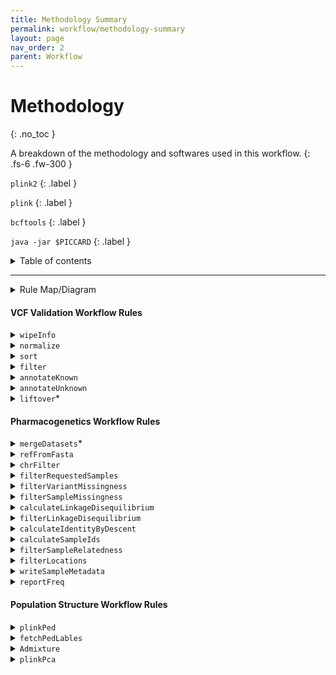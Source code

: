 ```yaml
---
title: Methodology Summary
permalink: workflow/methodology-summary
layout: page
nav_order: 2
parent: Workflow
---
```


# Methodology
{: .no_toc }

A breakdown of the methodology and softwares used in this workflow.
{: .fs-6 .fw-300 }

`plink2`
{: .label }

`plink`
{: .label }

`bcftools`
{: .label }

`java -jar $PICCARD`
{: .label }



<details markdown="block">
  <summary>
    Table of contents
  </summary>
  {: .text-delta }
1. TOC
{:toc}
</details>

---

<details markdown="block">
  <summary>
    Rule Map/Diagram
  </summary>
  {: .text-delta }

  ```mermaid
  ---
  title: Pharmacogenetics Analysis
  ---
  flowchart TD
  subgraph pharmacogeneticsWorkflow [Pharmacogenetics Workflow]
      direction BT

      reportFreq[[reportFreq:\nPerform frequency analysis]]
      filterRequestedSamples[[filterRequestedSamples:\nSubset samples to labeled\nsamples in metadata files]]
      filterVariantMissingness[[filterVariantMissingness:\nFilter variants with 100%\nmissingness]]
      filterSampleMissingness[[filterSampleMissingness:\nFilter samples with 100%\nmissingness]]
      refFromFasta[[refFromfasta:\nCheck reference alleles against\nprovided reference genome]]
      chrFilter[[chrFilter:\nFilter out non-standard\nchromosomes]]
      writeSampleMetadata[[writeSampleMetadata:\nTranspile cluster ownership from\nsample cluster assignment into\ninput format]]
      calculateLinkageDisequilibrium[[calculateLinkageDisequilibrium:\nCalculate LD associations]]
      filterLinkageDisequilibrium[[filterLinkageDisequilibrium:\nRemove variants in LD]]
      calculateIdentityByDescent[[calculateIdentityByDescent:\nCalculate Identity-By-Descent]]
      calculateSampleIds[[calculateSampleIds:\nQuery a list of sample IDs\nfrom the input VCF]]
      filterSampleRelatedness[[filterSampleRelatedness:\nremove a given list of]]
      filterLocations[[filterLocations:\nTrim the dataset to one of\nthe studied regions]]


      subgraph multipleVcfProtocol [Multiple dataset protocol]
        direction LR
        multipleVcfProtocolStart(((Start)))
        ifMergeRequired{Is a \nmerge needed?}
        mergeDatasets[[mergeDatasets:\nMerge multiple incoming\ndatasets]]
        multipleVcfProtocolEnd(((End)))

        multipleVcfProtocolStart --> ifMergeRequired
        ifMergeRequired --> |yes| mergeDatasets --> multipleVcfProtocolEnd
        ifMergeRequired --> |No| multipleVcfProtocolEnd
      end

      
      multipleVcfProtocol --> refFromFasta --> chrFilter --> filterRequestedSamples --> filterVariantMissingness --> filterSampleMissingness --> calculateLinkageDisequilibrium
      
      filterSampleMissingness & calculateLinkageDisequilibrium --> filterLinkageDisequilibrium

      filterLinkageDisequilibrium --> calculateIdentityByDescent --> calculateSampleIds

      filterLinkageDisequilibrium & calculateSampleIds --> filterSampleRelatedness

      filterSampleRelatedness --> filterLocations --> reportFreq
      
      

      writeSampleMetadata --> reportFreq

  end 
  subgraph ValidateVcfWorkflow [Validate VCF Workflow]
      wipeInfo[[wipeInfo:\nRemove INFO column for\ncomputational processing\n efficiency]]
      normalize[[normalize:\nNormalize all SNPs]]
      sort[[sort:\nEnsure correct variant order]]
      filter[[filter:\nRemove all variants\nexcept SNPs]]
      annotateKnown[[annotateKnown:\nAnnotate VCF against given\nreference VCF such as \n dbSNP]]
      annotateUnknown[[annotateUnknown:\nName all un-annotated variants using \nstandardized naming conventions.]]

      subgraph liftoverProtocol [Liftover]
        direction LR
        liftoverProtocolStart(((Start)))
        liftover[[liftover:\nPerform reference genome\nliftover]]
        liftoverProtocolEnd(((End)))
        ifLiftoverRequired{Is a\nliftover\nrequired?}

        liftoverProtocolStart --> ifLiftoverRequired
        ifLiftoverRequired --> |yes| liftover --> liftoverProtocolEnd
        ifLiftoverRequired --> |no| liftoverProtocolEnd
      end

      wipeInfo --> normalize --> sort --> filter --> annotateKnown --> annotateUnknown --> liftoverProtocol
  end
  subgraph PopulationStructureWorkflow [Population Structure Workflow]
      plinkPca[[Plink_PCA:\nPerform a PLINK-2.0 PCA]]
      plinkPed[[plinkPed:\nConvert to PLINK-1.9's PED\n format]]
      fetchPedLables[[fetchPedLables:\nGenerate Ind2Pop sample annotations\n file]]
      Admixture[[Admixture:\nPerform an admixture analysis]]

      plinkPed --> fetchPedLables --> Admixture
      filterSampleRelatedness --> plinkPca & plinkPed

  end

  liftoverProtocol --> multipleVcfProtocol

  END((Results))

  Admixture --> END
  plinkPca --> END
  reportFreq --> END
  calculateIdentityByDescent --> END
  calculateLinkageDisequilibrium --> END
  ```

</details>

#### VCF Validation Workflow Rules

<details markdown="block">
  <summary>
    <code>wipeInfo</code>
  </summary>
  
  ```mermaid
  flowchart TD
  wipeInfo[[wipeInfo:\nRemove INFO column for\ncomputational processing\n efficiency]]
  ```

  <dl>
    <dt>Function</dt>
    <dd>To remove the <code>INFO</code> and <code>FORMAT</code> columns on the incoming dataset. This is done to speed up computation time for downstream analysis.</dd>
    <dt>Command</dt>
    <dd><code>bcftools annotate -x INFO,FORMAT -Oz -o {output.vcf} {input.vcf}</code></dd>
    <dt>Parameters</dt>
    <dd>
      <dl>
        <dt><code>-x INFO,FORMAT</code></dt>
        <dd>Remove the <code>INFO</code> and <code>FORMAT</code> annotations from the input VCF file.</dd>
        <dt><code>-Oz</code></dt>
        <dd>Output format (<code>-Oz</code> denotes a BG-Zipped VCF output)</dd>
        <dt><code>-o {output.vcf}</code></dt>
        <dd>Output file.</dd>
      </dl>
    </dd>
  </dl>

</details>

<details markdown="block">
  <summary>
    <code>normalize</code>
  </summary>
  
```mermaid
flowchart TD
normalize[[normalize:\nNormalize all SNPs]]
```

  <dl>
    <dt>Function</dt>
    <dd>
    To normalize variant representations within the dataset provided. This involves the following:
      <ul>
      <li>decomposing multi-allelic records</li>
      <li>left-aligning all variants</li>
      <li>right-handed trimming to ensure parsimony</li>
      </ul>
    </dd>
    <dt>Command</dt>
    <dd><code>bcftools norm -m -any -O z -o {output.vcf} < {input.vcf}</code></dd>
    <dt>Parameters</dt>
    <dd>
      <dl>
        <dt><code>-m -any</code></dt>
        <dd>Decompose multi-allelic entries to bi-allelic entries (<code>-</code>) and merge both SNPs and INDELS into single records (<code>any</code>)</dd>
        <dt><code>-Oz</code></dt>
        <dd>Output format (<code>-Oz</code> denotes a BG-Zipped VCF output)</dd>
        <dt><code>-o {output.vcf}</code></dt>
        <dd>Output file.</dd>
      </dl>
    </dd>
  </dl>

</details>
  

<details markdown="block">
  <summary>
    <code>sort</code>
  </summary>
  
  ```mermaid
  flowchart TD
  sort[[sort:\nEnsure correct variant order]]
  ```

  This rule is responsible for sorting variants according to position, relative to the provided reference genome. This is important for downstream analysis which assumes ordered variants.

  <dl>
      <dt>Function</dt>
      <dd>
      To sort variants according to position, relative to the provided reference genome. This is important for downstream analysis which assumes ordered variants.</dd>
      <dt>Command</dt>
      <dd><code>bcftools sort -m {params.memory} -T results/PREP/{wildcards.dataset_name} -O z -o {output.vcf} < {input.vcf}</code></dd>
      <dt>Parameters</dt>
      <dd>
        <dl>
          <dt><code>-m {params.memory} </code></dt>
          <dd>Provide a RAM memory available to the <code>bcftools sort</code> command.</dd>
          <dt><code>-T results/PREP/{wildcards.dataset_name}</code></dt>
          <dd>Provide a RAM memory available to the <code>bcftools sort</code> command.</dd>
          <dt><code>-Oz</code></dt>
          <dd>Output format (<code>-Oz</code> denotes a BG-Zipped VCF output)</dd>
          <dt><code>-o {output.vcf}</code></dt>
          <dd>Output file.</dd>
        </dl>
      </dd>
    </dl>
    
</details>
  

<details markdown="block">
  <summary>
    <code>filter</code>
  </summary>
  
  ```mermaid
  flowchart TD
  filter[[filter:\nRemove all variant types\nexcept SNPs]]
  ```

  <dl>
      <dt>Function</dt>
      <dd>
      To remove all variant types except SNPs</dd>
      <dt>Command</dt>
      <dd><code>bcftools view -v snps -f PASS -O z -o {output.vcf} < {input.vcf}</code></dd>
      <dt>Parameters</dt>
      <dd>
        <dl>
          <dt><code>-v snps</code></dt>
          <dd>Only include SNPs</dd>
          <dt><code>-f PASS</code></dt>
          <dd>Only select variants with <code>PASS</code> values.</dd>
          <dt><code>-Oz</code></dt>
          <dd>Output format (<code>-Oz</code> denotes a BG-Zipped VCF output)</dd>
          <dt><code>-o {output.vcf}</code></dt>
          <dd>Output file.</dd>
        </dl>
      </dd>
    </dl>

</details>
  

<details markdown="block">
  <summary>
    <code>annotateKnown</code>
  </summary>
  
  ```mermaid
  flowchart TD
  annotateKnown[[annotate:\nAnnotate VCF against given\nreference VCF such as \n dbSNP]]
  ```

  <dl>
      <dt>Function</dt>
      <dd>
      To annotate the incoming data with variant IDs from the provided <code>resources/annotations.vcf.gz</code>.</dd>
      <dt>Command</dt>
      <dd><code>bcftools annotate -c ID -a {input.annotations} -O z -o {output.vcf} {input.vcf}</code></dd>
      <dt>Parameters</dt>
      <dd>
        <dl>
          <dt><code>-a {input.annotations}</code></dt>
          <dd>The VCF file that contains the desired annotations.</dd>
          <dt><code>-c ID</code></dt>
          <dd>Copy the <code>ID</code> column from the provided annotation VCF.</dd>
          <dt><code>-O z</code></dt>
          <dd>Output format (<code>-Oz</code> denotes a BG-Zipped VCF output)</dd>
          <dt><code>-o {output.vcf}</code></dt>
          <dd>Output file.</dd>
        </dl>
      </dd>
    </dl>

</details>

<details markdown="block">
  <summary>
    <code>annotateUnknown</code>
  </summary>
  
  ```mermaid
  flowchart TD
  annotateUnknown[[annotateUnknown:\nName all un-annotated variants using \nstandardized naming conventions.]]
  ```

  <dl>
      <dt>Function</dt>
      <dd>
      To name all un-named variants which did not have a matching annotation ID.</dd>
      <dt>Command</dt>
      <dd><code>plink --vcf {input.vcf} --set-missing-var-ids @:#\$1-\$2 --new-id-max-allele-len 200 --out {params.output}</code></dd>
      <dt>Parameters</dt>
      <dd>
        <dl>
          <dt><code>--vcf {input.vcf}</code></dt>
          <dd>File path to the input VCF file via parameter.</dd>
          <dt><code>--set-missing-var-ids @:#\$1-\$2</code></dt>
          <dd>A string which describes a naming scheme to be used when setting all un-named variants <code>@</code> denotes the chromosome code, <code>#</code> denotes the base-pair coordinates, <code>$1</code> denotes the reference allele and <code>$2</code> denotes the alternate allele.</dd>
          <dt><code>--new-id-max-allele-len 200</code></dt>
          <dd>Sets a maximum allowed variant ID length.</dd>
          <dt><code>--out {params.output}</code></dt>
          <dd>Provide the file name and path for output creation.</dd>
        </dl>
      </dd>
    </dl>

</details>
  

<details markdown="block">
  <summary>
    <code>liftover</code>*
  </summary>
  
  ```mermaid
  flowchart TD
  subgraph liftoverProtocol [Liftover]
    direction LR
    liftoverProtocolStart(((Start)))
    liftover[[liftover:\nPerform reference genome\nliftover]]
    liftoverProtocolEnd(((End)))
    ifLiftoverRequired{Is a\nliftover\nrequired?}

    liftoverProtocolStart --> ifLiftoverRequired
    ifLiftoverRequired --> |yes| liftover --> liftoverProtocolEnd
    ifLiftoverRequired --> |no| liftoverProtocolEnd
  end
  ```

  <dl>
      <dt>Function</dt>
      <dd>
      To perform reference-genome version liftovers.</dd>
      <dt>Command</dt>
      <dd><code>java -jar $PICARD LiftoverVcf I={input.vcf} O={output.vcf} R={params.ref} C={params.chainFile} REJECT={output.rejected}</code></dd>
      <dt>Parameters</dt>
      <dd>
        <dl>
          <dt><code>I={input.vcf}</code></dt>
          <dd>Provide the input VCF via parameter.</dd>
          <dt><code>O={output.vcf}</code></dt>
          <dd>Provide the output VCF to be written to via parameter.</dd>
          <dt><code>R={params.ref}</code></dt>
          <dd>Provide the reference genome to be used during LiftOver</dd>
          <dt><code>C={params.chainFile}</code></dt>
          <dd>Provide the chain-file describing the nature of the changes between two reference genome versions.</dd>
          <dt><code>REJECT={params.chainFile}</code></dt>
          <dd>Creates a file containing records which could not be lifted over.</dd>
        </dl>
      </dd>
    </dl>

</details>

#### Pharmacogenetics Workflow Rules

<details markdown="block">
  <summary>
    <code>mergeDatasets</code>*
  </summary>
  
  ```mermaid
  flowchart TD
  subgraph multipleVcfProtocol [Multiple dataset protocol]
    direction LR
    multipleVcfProtocolStart(((Start)))
    ifMergeRequired{Is a \nmerge needed?}
    mergeDatasets[[mergeDatasets:\nMerge multiple incoming\ndatasets]]
    multipleVcfProtocolEnd(((End)))

    multipleVcfProtocolStart --> ifMergeRequired
    ifMergeRequired --> |yes| mergeDatasets --> multipleVcfProtocolEnd
    ifMergeRequired --> |No| multipleVcfProtocolEnd
  end
  ```
  {: .normal }
  > This rule only executes when multiple described datasets are detected. This rule is responsible for merging multiple datasets into a single VCF file, suitable for collective analysis.

 <dl>
      <dt>Function</dt>
      <dd>To perform reference-genome version liftovers.</dd>
      <dt>Command</dt>
      <dd><code>bcftools merge -O z -o {output} {input.vcf}</code></dd>
      <dt>Parameters</dt>
      <dd>
        <dl>
          <dt><code>-O z</code></dt>
          <dd>Output format (<code>-Oz</code> denotes a BG-Zipped VCF output)</dd>
          <dt><code>-o {output.vcf}</code></dt>
          <dd>Output file.</dd>
        </dl>
      </dd>
    </dl>

</details>


<details markdown="block">
  <summary>
    <code>refFromFasta</code>
  </summary>
  
  ```mermaid
  flowchart TD
  refFromFasta[[refFromfasta:\nCheck reference alleles against\nprovided reference genome]]
  ```

 <dl>
      <dt>Function</dt>
      <dd>
      To check each loci and comparing its listed reference to that provided in the reference genome.</dd>
      <dt>Command</dt>
      <dd><code>plink2 --vcf {input.vcf} --fa {params.ref} --ref-from-fa force --allow-extra-chr --export vcf-4.2 bgz --out results/COLLATE/refFromFasta</code></dd>
      <dt>Parameters</dt>
      <dd>
        <dl>
          <dt><code>--vcf {input.vcf}</code></dt>
          <dd>File path to the input VCF file via parameter.</dd>
          <dt><code>--fa {params.ref}</code></dt>
          <dd>File path to reference genome to be used for comparison.</dd>
          <dt><code>--ref-from-fa force</code></dt>
          <dd>Sets REF allele to provided reference FASTA when possible unambiguously (Does not apply to some INDELS)</dd>
          <dt><code>--allow-extra-chr</code></dt>
          <dd>Permits non-standard chromosome codes in input data</dd>
          <dt><code>--export vcf-4.2 bgz</code></dt>
          <dd>Save output to a BG-Zipped VCF file using the VCF-4.2 specification.</dd>
          <dt><code>--out results/COLLATE/refFromFasta</code></dt>
          <dd>Provide the file name and path for output creation.</dd>
        </dl>
      </dd>
    </dl>

</details>

<details markdown="block">
  <summary>
    <code>chrFilter</code>
  </summary>

  ```mermaid
  flowchart TD
  chrFilter[[chrFilter:\nFilter out non-standard\nchromosomes]]
  ```

 <dl>
      <dt>Function</dt>
      <dd>
      To filter out non-standard chromosomes.</dd>
      <dt>Command</dt>
      <dd><code>plink2 --vcf {input.vcf} --allow-extra-chr --output-chr chr26 --chr 1-26 --export vcf-4.2 bgz --out results/COLLATE/chrFilter</code></dd>
      <dt>Parameters</dt>
      <dd>
        <dl>
          <dt><code>--vcf {input.vcf}</code></dt>
          <dd>File path to the input VCF file via parameter.</dd>
          <dt><code>--allow-extra-chr</code></dt>
          <dd>Permits non-standard chromosome codes in input data.</dd>
          <dt><code>--output-chr chr26</code></dt>
          <dd>Sets chromosome code notation in output files to include the 'chr' as a prefix.</dd>
          <dt><code>--chr 1-26</code></dt>
          <dd>Request a subset of chromosomes to be included in the output file.</dd>
          <dt><code>--export vcf-4.2 bgz</code></dt>
          <dd>Save output to a BG-Zipped VCF file using the VCF-4.2 specification.</dd>
          <dt><code>--out results/COLLATE/chrFilter</code></dt>
          <dd>Provide the file name and path for output creation.</dd>
        </dl>
      </dd>
    </dl>

</details>


<details markdown="block">
  <summary>
    <code>filterRequestedSamples</code>
  </summary>

  ```mermaid
  flowchart TD
  filterRequestedSamples[[filterRequestedSamples:\nSubset samples to labeled\nsamples in metadata files]]
  ```

 <dl>
      <dt>Function</dt>
      <dd>
      To remove unneeded samples. This is done by comparison against all provided sample annotations in the <code>input/samples.csv</code> metadata file.</dd>
      <dt>Command</dt>
      <dd><code>bcftools view -s {params.samples} -O z -o {output} {input.vcf}</code></dd>
      <dt>Parameters</dt>
      <dd>
        <dl>
          <dt><code>-s {params.samples}</code></dt>
          <dd>Provide a list of sample IDs to include in output.</dd>
          <dt><code>-O z</code></dt>
          <dd>Output format (<code>-Oz</code> denotes a BG-Zipped VCF output)</dd>
          <dt><code>-o {output}</code></dt>
          <dd>Output file.</dd>
        </dl>
      </dd>
    </dl>

</details>


<details markdown="block">
  <summary>
    <code>filterVariantMissingness</code>
  </summary>

  ```mermaid
  flowchart TD
  filterVariantMissingness[[filterVariantMissingness:\nFilter variants with 100%\nmissingness]]
  ```

 <dl>
      <dt>Function</dt>
      <dd>
      To manage and remove regions of missing calls along the variant-level.</dd>
      <dt>Command</dt>
      <dd><code>plink2 --chr 1-26 --allow-extra-chr --vcf {input} --geno 1.0 --output-chr chr26 --export vcf-4.2 bgz --out {params.output}</code></dd>
      <dt>Parameters</dt>
      <dd>
        <dl>
          <dt><code>--chr 1-26</code></dt>
          <dd>Request a subset of chromosomes to be included in the output file.</dd>
          <dt><code>--allow-extra-chr</code></dt>
          <dd>Permits non-standard chromosome codes in input data.</dd>
          <dt><code>--vcf {input.vcf}</code></dt>
          <dd>Removes all variants with a missing call rate exceeding <code>1.0</code></dd>
          <dt><code>--geno 1.0</code></dt>
          <dd>File path to the input VCF file via parameter.</dd>
          <dt><code>--output-chr chr26</code></dt>
          <dd>Sets chromosome code notation in output files to include the 'chr' as a prefix.</dd>
          <dt><code>--export vcf-4.2 bgz</code></dt>
          <dd>Save output to a BG-Zipped VCF file using the VCF-4.2 specification.</dd>
          <dt><code>--out {params.output}</code></dt>
          <dd>Provide the file name and path for output creation.</dd>
        </dl>
      </dd>
    </dl>

</details>

<details markdown="block">
  <summary>
    <code>filterSampleMissingness</code>
  </summary>

  ```mermaid
  flowchart TD
  filterSampleMissingness[[filterSampleMissingness:\nFilter samples with 100%\nmissingness]]
  ```

 <dl>
      <dt>Function</dt>
      <dd>
      To manage and remove regions of missing calls along the sample-level.</dd>
      <dt>Command</dt>
      <dd><code>plink2 --chr 1-26 --allow-extra-chr --vcf {input} --mind 1.0 --output-chr chr26 --export vcf-4.2 bgz --out {params.output}</code></dd>
      <dt>Parameters</dt>
      <dd>
        <dl>
          <dt><code>--chr 1-26</code></dt>
          <dd>Request a subset of chromosomes to be included in the output file.</dd>
          <dt><code>--allow-extra-chr</code></dt>
          <dd>Permits non-standard chromosome codes in input data.</dd>
          <dt><code>--vcf {input.vcf}</code></dt>
          <dd>File path to the input VCF file via parameter.</dd>
          <dt><code>--mind 1.0</code></dt>
          <dd>Removes all samples with a missing call rate exceeding <code>1.0</code></dd>
          <dt><code>--output-chr chr26</code></dt>
          <dd>Sets chromosome code notation in output files to include the 'chr' as a prefix.</dd>
          <dt><code>--export vcf-4.2 bgz</code></dt>
          <dd>Save output to a BG-Zipped VCF file using the VCF-4.2 specification.</dd>
          <dt><code>--out {params.output}</code></dt>
          <dd>Provide the file name and path for output creation.</dd>
        </dl>
      </dd>
    </dl>

</details>

<details markdown="block">
  <summary>
    <code>calculateLinkageDisequilibrium</code>
  </summary>

  ```mermaid
  flowchart TD
  calculateLinkageDisequilibrium[[calculateLinkageDisequilibrium:\nCalculate LD associations]]
  ```
  
 <dl>
      <dt>Function</dt>
      <dd>
      To calculate and compile a Linkage-Disequilibrium report.</dd>
      <dt>Command</dt>
      <dd><code>plink2 --vcf {input} --chr 1-26 --new-id-max-allele-len 1000 --rm-dup exclude-mismatch --indep-pairwise 50 5 0.5 --bad-ld --out {params.output}</code></dd>
      <dt>Parameters</dt>
      <dd>
        <dl>
          <dt><code>--vcf {input.vcf}</code></dt>
          <dd>File path to the input VCF file via parameter.</dd>
          <dt><code>--chr 1-26</code></dt>
          <dd>Request a subset of chromosomes to be included in the output file.</dd>
          <dt><code>--new-id-max-allele-len 1000</code></dt>
          <dd>Sets a new internal maximum length for variant IDs.</dd>
          <dt><code>--rm-dup exclude-mismatch</code></dt>
          <dd>When duplicate IDs are found, remove all entries.</dd>
          <dt><code>--indep-pairwise 50 5 0.5</code></dt>
          <dd>Only include variants in approximate linkage equilibrium, using a <code>50</code>-variant window which moves <code>5</code> variants per step and removes variants with an r<sub>2</sub> value greater than <code>0.5</code>.</dd>
          <dt><code>--bad-ld</code></dt>
          <dd>Overrides warning for less than 50 sample datasets where LD is not accurate.</dd>
          <dt><code>--out {params.output}</code></dt>
          <dd>Provide the file name and path for output creation.</dd>
        </dl>
      </dd>
    </dl>

</details>

<details markdown="block">
  <summary>
    <code>filterLinkageDisequilibrium</code>
  </summary>

  ```mermaid
  flowchart TD
  filterLinkageDisequilibrium[[filterLinkageDisequilibrium:\nRemove variants in LD]]
  ```

 <dl>
      <dt>Function</dt>
      <dd>
      To calculate and compile a Linkage-Disequilibrium report.</dd>
      <dt>Command</dt>
      <dd><code>plink2 --allow-extra-chr --vcf {input.vcf} --extract {input.inclusion_list} --export vcf-4.2 bgz --out {params.output}</code></dd>
      <dt>Parameters</dt>
      <dd>
        <dl>
          <dt><code>--allow-extra-chr</code></dt>
          <dd>Permits non-standard chromosome codes in input data.</dd>
          <dt><code>--vcf {input.vcf}</code></dt>
          <dd>File path to the input VCF file via parameter.</dd>
          <dt><code>--extract {input.inclusion_list}</code></dt>
          <dd>Extracts only the listed samples.</dd>
          <dt><code>--export vcf-4.2 bgz</code></dt>
          <dd>Save output to a BG-Zipped VCF file using the VCF-4.2 specification.</dd>
          <dt><code>--out {params.output}</code></dt>
          <dd>Provide the file name and path for output creation.</dd>
        </dl>
      </dd>
    </dl>

</details>

<details markdown="block">
  <summary>
    <code>calculateIdentityByDescent</code>
  </summary>

  ```mermaid
  flowchart TD
  calculateIdentityByDescent[[calculateIdentityByDescent:\nCalculate Identity-By-Descent]]
  ```

 <dl>
      <dt>Function</dt>
      <dd>
      To calculate and compile am Identity-By-Descent report.</dd>
      <dt>Command</dt>
      <dd><code>plink --vcf {input} --allow-extra-chr --keep-allele-order --genome --min 0.2 --recode vcf-iid bgz --out {params.output}</code></dd>
      <dt>Parameters</dt>
      <dd>
        <dl>
          <dt><code>--vcf {input.vcf}</code></dt>
          <dd>File path to the input VCF file via parameter.</dd>
          <dt><code>--allow-extra-chr</code></dt>
          <dd>Permits non-standard chromosome codes in input data.</dd>
          <dt><code>--keep-allele-order</code></dt>
          <dd>Tells Plink-1.9 to maintain original A1/A2, otherwise major allele is set to A2.</dd>
          <dt><code>--genome</code></dt>
          <dd>Run an identity-by-descent report.</dd>
          <dt><code>--min 0.2</code></dt>
          <dd>Removes individuals with an IBD score below <code>0.2</code>.</dd>
          <dt><code>--recode vcf-iid bgz</code></dt>
          <dd>Sets output format to a BG-ZIpped VCF with individual-identifiers.</dd>
          <dt><code>--out {params.output}</code></dt>
          <dd>Provide the file name and path for output creation.</dd>
        </dl>
      </dd>
    </dl>

</details>

<details markdown="block">
  <summary>
    <code>calculateSampleIds</code>
  </summary>

  ```mermaid
  flowchart TD
  calculateSampleIds[[calculateSampleIds:\nQuery a list of sample IDs\nfrom the input VCF]]
  ```

 <dl>
      <dt>Function</dt>
      <dd>
      To generate a list of sample IDs.</dd>
      <dt>Command</dt>
      <dd><code>bcftools query -l {input} > {output}</code></dd>
      <dt>Parameters</dt>
      <dd>
        <dl>
          <dt><code>-l {input}</code></dt>
          <dd>A file containing a list of Sample IDs to keep.</dd>
        </dl>
      </dd>
    </dl>

</details>

<details markdown="block">
  <summary>
    <code>filterSampleRelatedness</code>
  </summary>

  ```mermaid
  flowchart TD
  filterSampleRelatedness[[filterSampleRelatedness:\nremove a given list of samples\nbased on IBD results]]
  ```

 <dl>
      <dt>Function</dt>
      <dd>
      To filter out all but unrelated samples, given the list of samples to keep from its predecessor rules.</dd>
      <dt>Command</dt>
      <dd><code>bcftools view {input.vcf} -S {input.samples} -O z -o {output}</code></dd>
      <dt>Parameters</dt>
      <dd>
        <dl>
          <dt><code>-S {input.vcf}</code></dt>
          <dd>A file containing a list of Sample IDs to include.</dd>
          <dt><code>-O z</code></dt>
          <dd>Output format (<code>-Oz</code> denotes a BG-Zipped VCF output)</dd>
          <dt><code>-o {output}</code></dt>
          <dd>Output file.</dd>
        </dl>
      </dd>
    </dl>

</details>

<details markdown="block">
  <summary>
    <code>filterLocations</code>
  </summary>

  ```mermaid
  flowchart TD
  filterLocations[[filterLocations:\nTrim the dataset to one of\nthe studied regions]]
  ```

 <dl>
      <dt>Function</dt>
      <dd>
      To filter out all but unrelated samples, given the list of samples to keep from its predecessor rules.</dd>
      <dt>Command</dt>
      <dd><code>plink2 --allow-extra-chr --vcf {input} --from-bp {params.fromBP} --to-bp {params.toBP} --chr {params.chr} --output-chr chr26 --export vcf-4.2 bgz --out results/TRIM/ALL_{wildcards.location}</code></dd>
      <dt>Parameters</dt>
      <dd>
        <dl>
          <dt><code>--allow-extra-chr</code></dt>
          <dd>Permits non-standard chromosome codes in input data.</dd>
          <dt><code>--vcf {input.vcf}</code></dt>
          <dd>File path to the input VCF file via parameter.</dd>
          <dt><code>--from-bp {params.fromBP}</code></dt>
          <dd>Start coordinates for the region to trim to.</dd>
          <dt><code>--to-bp {params.toBP}</code></dt>
          <dd>Stop coordinates for the region to trim to.</dd>
          <dt><code>--chr {params.chr}</code></dt>
          <dd>The chromosome to trim on.</dd>
          <dt><code>--output-chr chr26</code></dt>
          <dd>Sets chromosome code notation in output files to include the 'chr' as a prefix.</dd>
          <dt><code>--export vcf-4.2 bgz</code></dt>
          <dd>Save output to a BG-Zipped VCF file using the VCF-4.2 specification.</dd>
          <dt><code>--out results/TRIM/ALL_{wildcards.location}</code></dt>
          <dd>Provide the file name and path for output creation.</dd>
        </dl>
      </dd>
    </dl>

</details>

<details markdown="block">
  <summary>
    <code>writeSampleMetadata</code>
  </summary>

  ```mermaid
  flowchart TD
  writeSampleMetadata[[writeSampleMetadata:\nTranspile cluster ownership from\nsample cluster assignment into\ninput format]]
  ```
  
 <dl>
      <dt>Function</dt>
      <dd>To compile sample metadata.</dd>
      <dt>Command</dt>
      <dd><code>join("scripts", "01-TRANSPILE_CLUSTERS.py")</code></dd>
      <dt>Parameters</dt>
      <dd>
        <dl>
        <dt><code>input/samples.csv</code></dt>
        <dd>The sample information provided that should be used in this analysis.</dd>
        </dl>
      </dd>
    </dl>


</details>

<details markdown="block">
  <summary>
    <code>reportFreq</code>
  </summary>

  ```mermaid
  flowchart TD
  reportFreq[[reportFreq:\nPerform frequency analysis]]
  ```

  <dl>
      <dt>Function</dt>
      <dd>
      To generate a frequency report.</dd>
      <dt>Command</dt>
      <dd><code>plink2 --allow-extra-chr --vcf {input.vcf} --freq counts --export vcf-4.2 bgz --out results/FINAL/$CLUSTER/{params.prefix}</code>, and <code>plink2 --allow-extra-chr --vcf {input.vcf} --pheno iid-only results/REFERENCE/cluster_$CLUSTER.txt --loop-cats $CLUSTER --freq counts --missing --hardy midp --out results/FINAL/$CLUSTER/{params.prefix}
        </code></dd>
      <dt>Parameters</dt>
      <dd>
        <dl>
          <dt><code>--allow-extra-chr</code></dt>
          <dd>Permits non-standard chromosome codes in input data.</dd>
          <dt><code>--vcf {input.vcf}</code></dt>
          <dd>File path to the input VCF file via parameter.</dd>
          <dt><code>--freq counts</code></dt>
          <dd>Generate a frequency report including variant count data.</dd>
          <dt><code>--export vcf-4.2 bgz</code></dt>
          <dd>Save output to a BG-Zipped VCF file using the VCF-4.2 specification.</dd>
          <dt><code>--out results/TRIM/ALL_{wildcards.location}</code></dt>
          <dd>Provide the file name and path for output creation.</dd>
          <dt><code>--pheno iid-only results/REFERENCE/cluster_$CLUSTER.txt</code></dt>
          <dd>Extract phenotype information from the given file by Sample ID.</dd>
          <dt><code>--loop-cats $CLUSTER</code></dt>
          <dd>Re-run this command and focus on the populated cluster (This command is designed to be executed in a bash for loop, where $CLUSTER is set each iteration).</dd>
          <dt><code>--missing</code></dt>
          <dd>Generate a missingness report for both samples and variants.</dd>
          <dt><code>--hardy midp</code></dt>
          <dd>Generate a Hardy-Weinburg report with Mid-P adjustments.</dd>
        </dl>
      </dd>
    </dl>

</details>

#### Population Structure Workflow Rules

<details markdown="block">
  <summary>
    <code>plinkPed</code>
  </summary>

  ```mermaid
  flowchart TD
  plinkPed[[plinkPed:\nConvert to PLINK-1.9's PED\n format]]
  ```

</details>

<details markdown="block">
  <summary>
    <code>fetchPedLables</code>
  </summary>

  ```mermaid
  flowchart TD
  fetchPedLables[[fetchPedLables:\nGenerate Ind2Pop sample annotations\n file]]
  ```

</details>

<details markdown="block">
  <summary>
    <code>Admixture</code>
  </summary>

  ```mermaid
  flowchart TD
  Admixture[[Admixture:\nPerform an admixture analysis]]
  ```

</details>

<details markdown="block">
  <summary>
    <code>plinkPca</code>
  </summary>

  ```mermaid
  flowchart TD
  plinkPca[[Plink_PCA:\nPerform a PLINK-2.0 PCA]]
  ```

</details>

